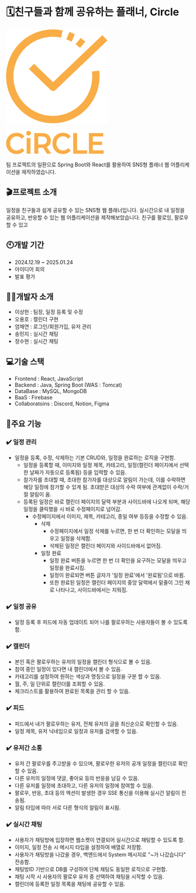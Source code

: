 # 🗓️친구들과 함께 공유하는 플래너, Circle
![logo](https://github.com/busanit2024/MyPlanner-project/blob/main/frontend/public/images/logo/logo.svg) 

![textlogo](https://github.com/busanit2024/MyPlanner-project/blob/main/frontend/public/images/logo/textLogo.svg)

팀 프로젝트의 일환으로 Spring Boot와 React를 활용하여 SNS형 플래너 웹 어플리케이션을 제작하였습니다.

## 🎬프로젝트 소개
일정을 친구들과 쉽게 공유할 수 있는 SNS형 웹 플래너입니다. 실시간으로 내 일정을 공유하고, 반응할 수 있는 웹 어플리케이션을 제작해보았습니다.
친구를 팔로잉, 팔로우 할 수 있고 

## 🕙개발 기간
- 2024.12.19 ~ 2025.01.24
- 아이디어 회의
- 발표 평가

## 👨‍💻개발자 소개
- 이상헌 : 팀장, 일정 등록 및 수정
- 오용호 : 캘린더 구현
- 엄채연 : 로그인/회원가입, 유저 관리
- 송민지 : 실시간 채팅
- 정수현 : 실시간 채팅

## 💻기술 스택
- Frontend : React, JavaScript
- Backend : Java, Spring Boot (WAS : Tomcat)
- DataBase : MySQL, MongoDB
- BaaS : Firebase
- Collaboratoins : Discord, Notion, Figma

## 🧩주요 기능
### ✔️ 일정 관리
 - 일정을 등록, 수정, 삭제하는 기본 CRUD와, 일정을 완료하는 로직을 구현함.
    - 일정을 등록할 때, 이미지와 일정 제목, 카테고리,
      일정(캘린더 페이지에서 선택한 날짜가 자동으로 등록됨) 등을 입력할 수 있음.
    - 참가자를 초대할 때, 초대한 참가자를 대상으로 알림이 가는데,
      이를 수락하면 해당 일정에 참가할 수 있게 됨.
      초대받은 대상의 수락 여부에 관계없이 수락/거절 알림이 옴.
    - 등록된 일정은 바로 캘린더 페이지의 달력 부분과 사이드바에 나오게 되며, 해당 일정을 클릭했을 시 바로 수정페이지로 넘어감.
      - 수정페이지에서 이미지, 제목, 카테고리, 종일 여부 등등을 수정할 수 있음.
        - 삭제
          - 수정페이지에서 일정 삭제를 누르면, 한 번 더 확인하는 모달을 띄우고 일정을 삭제함.
          - 삭제된 일정은 캘린더 페이지와 사이드바에서 없어짐.
        - 일정 완료
          - 일정 완료 버튼을 누르면 한 번 더 확인을 요구하는 모달을 띄우고 일정을 완료시킴.
          - 일정이 완료되면 버튼 글자가 '일정 완료'에서 '완료됨'으로 바뀜.
          - 또한 완료된 일정은 캘린더 페이지의 중앙 달력에서 밑줄이 그인 채로 나타나고,
            사이드바에서는 지워짐.
### ✔️ 일정 공유
  - 일정 등록 후 피드에 자동 업데이트 되어 나를 팔로우하는 사용자들이 볼 수 있도록 함.
### ✔️ 캘린더
  - 본인 혹은 팔로우하는 유저의 일정을 캘린더 형식으로 볼 수 있음.
  - 참여 중인 일정이 있다면 내 캘린더에서 볼 수 있음.
  - 카테고리를 설정하여 원하는 색상과 명칭으로 일정을 구분 할 수 있음.
  - 월, 주, 일 단위로 캘린더를 조회할 수 있음.
  - 체크리스트를 활용하여 완료된 목록을 관리 할 수 있음.
### ✔️ 피드
  - 피드에서 내가 팔로우하는 유저, 전체 유저의 글을 최신순으로 확인할 수 있음.
  - 일정 제목, 유저 닉네임으로 일정과 유저를 검색할 수 있음.
### ✔️ 유저간 소통
  - 유저 간 팔로우를 주고받을 수 있으며, 팔로우한 유저의 공개 일정을 캘린더로 확인할 수 있음.
  - 다른 유저의 일정에 댓글, 좋아요 등의 반응을 남길 수 있음.
  - 다른 유저를 일정에 초대하고, 다른 유저의 일정에 참여할 수 있음.
  - 팔로우, 반응, 초대 등의 액션이 발생한 경우 SSE 통신을 이용해 실시간 알림이 전송됨.
  - 알림 타입에 따라 서로 다른 형식의 알림이 표시됨.
### ✔️ 실시간 채팅
- 사용자가 채팅방에 입장하면 웹소켓이 연결되어 실시간으로 채팅할 수 있도록 함.
- 이미지, 일정 전송 시 메시지 타입을 설정하여 배열로 저장함.
- 사용자가 채팅방을 나갔을 경우, 백엔드에서 System 메시지로 "~가 나갔습니다" 전송함.
- 채팅방ID 기반으로 DB를 구성하여 단체 채팅도 동일한 로직으로 구현함.
- 채팅 시작 시 사용자의 팔로우 유저 중 선택하여 채팅을 시작할 수 있음.
- 캘린더에 등록한 일정 목록을 채팅에 공유할 수 있음.


  
